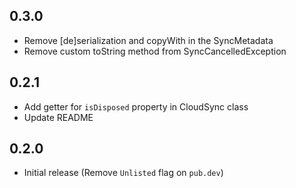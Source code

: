 ## 0.3.0

- Remove [de]serialization and copyWith in the SyncMetadata
- Remove custom toString method from SyncCancelledException

## 0.2.1

- Add getter for `isDisposed` property in CloudSync class
- Update README

## 0.2.0

- Initial release (Remove `Unlisted` flag on `pub.dev`)
